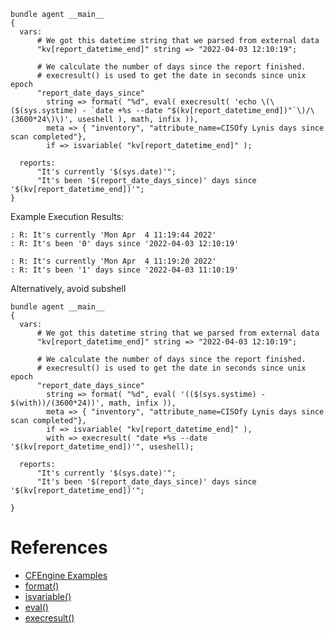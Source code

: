 ``` {.cfengine3 tangle="subshells_with_backticks_in_execresult.cf"}
bundle agent __main__
{
  vars:
      # We got this datetime string that we parsed from external data
      "kv[report_datetime_end]" string => "2022-04-03 12:10:19";

      # We calculate the number of days since the report finished.
      # execresult() is used to get the date in seconds since unix epoch 
      "report_date_days_since"
        string => format( "%d", eval( execresult( 'echo \(\($(sys.systime) - `date +%s --date "$(kv[report_datetime_end])"`\)/\(3600*24\)\)', useshell ), math, infix )),
        meta => { "inventory", "attribute_name=CISOfy Lynis days since scan completed"},
        if => isvariable( "kv[report_datetime_end]" );

  reports:
      "It's currently '$(sys.date)'";
      "It's been '$(report_date_days_since)' days since '$(kv[report_datetime_end])'";
}

```

Example Execution Results:

``` example
: R: It's currently 'Mon Apr  4 11:19:44 2022'
: R: It's been '0' days since '2022-04-03 12:10:19'
```

``` example
: R: It's currently 'Mon Apr  4 11:19:20 2022'
: R: It's been '1' days since '2022-04-03 11:10:19'
```

Alternatively, avoid subshell

``` {.cfengine3 tangle="subshells_with_backticks_in_execresult.cf"}
bundle agent __main__
{
  vars:
      # We got this datetime string that we parsed from external data
      "kv[report_datetime_end]" string => "2022-04-03 12:10:19";

      # We calculate the number of days since the report finished.
      # execresult() is used to get the date in seconds since unix epoch 
      "report_date_days_since"
        string => format( "%d", eval( '(($(sys.systime) - $(with))/(3600*24))', math, infix )),
        meta => { "inventory", "attribute_name=CISOfy Lynis days since scan completed"},
        if => isvariable( "kv[report_datetime_end]" ),
        with => execresult( "date +%s --date '$(kv[report_datetime_end])'", useshell);

  reports:
      "It's currently '$(sys.date)'";
      "It's been '$(report_date_days_since)' days since '$(kv[report_datetime_end])'";

}
```

# References

- [CFEngine Examples](id:38277465-771a-4db4-983a-8dfd434b1aff)
- [format()](id:5da3dcf8-5ea7-41e9-92a2-23e3755ad6fd)
- [isvariable()](id:02720c30-efe9-4bb8-b360-fbf79886a13d)
- [eval()](id:24647e3a-2af2-4460-897d-5b539bff2171)
- [execresult()](id:4f9b79dc-b8cc-4fcf-bb74-09792aa3d9eb)
